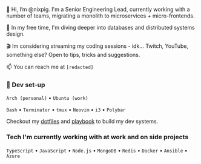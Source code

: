 👋 Hi, I’m @nixpig. I'm a Senior Engineering Lead, currently working with a number of teams, migrating a monolith to microservices + micro-frontends. 

🌱 In my free time, I'm diving deeper into databases and distributed systems design.

🎬 Im considering streaming my coding sessions - idk... Twitch, YouTube, something else? Open to tips, tricks and suggestions.

📫 You can reach me at `[redacted]`

### 🐧 Dev set-up
`Arch (personal)` • `Ubuntu (work)`

`Bash` • `Terminator` • `tmux` • `Neovim` • `i3` • `Polybar`

Checkout my [dotfiles]() and [playbook]() to build my dev systems. 

### Tech I'm currently working with at work and on side projects

`TypeScript` • `JavaScript` • `Node.js` • `MongoDB` • `Redis` • `Docker` • `Ansible` • `Azure`

<!---
nixpig/nixpig is a ✨ special ✨ repository because its `README.md` (this file) appears on your GitHub profile.
You can click the Preview link to take a look at your changes.
--->
